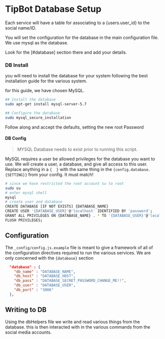 # TipBot Database Setup

Each service will have a table for associating to a {users.user_id} to the social name/ID. 

You will set the configuration for the database in the main configuration file. We use mysql as the database. 

Look for the [#database] section there and add your details.


### DB Install

you will need to install the database for your system following the best installation guide for the various system.

for this guide, we have chosen MySQL.

```bash
## Install the database
sudo apt-get install mysql-server-5.7

## Configure the database
sudo mysql_secure_installation
```

Follow along and accept the defaults, setting the new root Password

#### DB Config

> MYSQL Database needs to exist prior to running this script.

MySQL requires a user be allowed privileges for the database you want to use. We will create a user, a database, and give all access to this user. Replace anything in a `{  }` with the same thing in the `{config.database.{SETTING}}` from your config. It must match!


```bash
# since we have restricted the root account su to root
sudo su 
# enter mysql shell
mysql
# create user and database
CREATE DATABASE [IF NOT EXISTS] {DATABASE_NAME}
CREATE USER '{DATABASE_USER}'@'localhost' IDENTIFIED BY 'password';
GRANT ALL PRIVILEGES ON {DATABASE_NAME} . * TO '{DATABASE_USER}'@'localhost';
FLUSH PRIVILEGES;

```

## Configuration

The `_config/config.js.example` file is meant to give a framework of all of the configuration directives required to run the various services. We are only concerned with the `{database}` section

```json
  "database" : {
    "db_name" : "DATABASE_NAME",
    "db_host" : "DATABASE_HOST",
    "db_pass" : "DATABASE_SECRET_PASSWORD_CHANGE_ME!!",
    "db_user" : "DATABASE_USER",
    "db_port" : "3006"
  },
```


## Writing to DB

Using the dbHelpers file we write and read various things from the database. this is then interacted with in the various commands from the social media accounts.